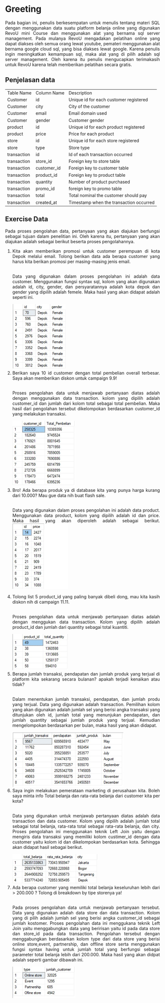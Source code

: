 # Greeting
<p align='justify'> Pada bagian ini, penulis berkesempatan untuk menulis tentang materi SQL dengan menggunakan data suatu platform belanja online yang digunakan RevoU mini Course dan menggunakan alat yang bernama sql server management. Pada mulanya RevoU mengadakan pelatihan online yang dapat diakses oleh semua orang lewat youtube, pemateri menggunakan alat bernama google cloud sql, yang bisa diakses lewat google. Karena penulis ingin meningkatkan kemampuan sql, maka alat yang di pilih adalah sql server management. Oleh karena itu penulis mengucapkan terimakasih untuk RevoU karena telah memberikan pelatihan secara gratis.</p>

## Penjelasan data
<table>
   <tr>
     <td>Table Name</td>
     <td>Column Name</td>
     <td>Description</td>
   </tr>
  <tr>
     <td>Customer</td>
     <td>id</td>
     <td>Unique id for each customer registered</td>
  </tr>
  <tr>
     <td>Customer</td>
     <td>city</td>
     <td>City of the customer</td>
  </tr>
  <tr>
     <td>Customer</td>
     <td>email</td>
     <td>Email domain used</td>
  </tr>
  <tr>
     <td>Customer</td>
     <td>gender</td>
     <td>Customer gender</td>
  </tr>
  <tr>
     <td>product</td>
     <td>id</td>
     <td>Unique id for each product registered</td>
  </tr>
  <tr>
     <td>product</td>
     <td>price</td>
     <td>Price for each product</td>
  </tr>
  <tr>
     <td>store</td>
     <td>id</td>
     <td>Unique id for each store registered</td>
  </tr>
  <tr>
     <td>store</td>
     <td>type</td>
     <td>Store type</td>
  </tr>
  <tr>
     <td>transaction</td>
     <td>id</td>
     <td>Id of each transaction occurred</td>
  </tr>
  <tr>
     <td>transaction</td>
     <td>store_id</td>
     <td>Foreign key to store table</td>
  </tr>
  <tr>
     <td>transaction</td>
     <td>customer_id</td>
     <td>Foreign key to customer table</td>
  </tr>
  <tr>
     <td>transaction</td>
     <td>product_id</td>
     <td>Foreign key to product table</td>
  </tr>
  <tr>
     <td>transaction</td>
     <td>quantity</td>
     <td>Number of product purchased</td>
  </tr>
  <tr>
     <td>transaction</td>
     <td>promo_id</td>
     <td>foreign key to promo table</td>
  </tr>
  <tr>
     <td>transaction</td>
     <td>total</td>
     <td>Total nominal the customer should pay</td>
  </tr>
  <tr>
     <td>transaction</td>
     <td>created_at</td>
     <td>Timestamp when the transaction occurred</td>
  </tr>
</table>

## Exercise Data
<p align='justify'>Pada proses pengolahan data, pertanyaan yang akan diajukan berfungsi sebagai tujuan dalam penelitian ini. Oleh karena itu, pertanyaan yang akan diajukan adalah sebagai berikut beserta proses pengolahannya.</p> 

<ol>
   <li align='justify'>Kita akan memberikan promosi untuk customer perempuan di kota Depok melalui email. Tolong berikan data ada berapa customer yang harus kita berikan promosi per masing-masing jenis email.</li><br>
<p align='justify'>Data yang digunakan dalam proses pengolahan ini adalah data customer. Menggunakan fungsi syntax sql, kolom yang akan digunakan adalah id, city, gender, dan persyaratannya adalah kota depok dan gender yang dipilih adalah femele. Maka hasil yang akan didapat adalah seperti ini.</p>
<img src='https://github.com/MrNoTaiL/SQL-mini-course/blob/f7c8dcbb007d13d52a22b84f8606da996167cbfd/Pict/1.jpg'></img>

<li align='justify'>Berikan saya 10 id customer dengan total pembelian overall terbesar. Saya akan memberikan diskon untuk campaign 9.9!</li><br>
<p align='justify'>Proses pengolahan data untuk menjawab pertanyaan diatas adalah dengan menggunakan data transaction. kolom yang dipilih adalah customer_id dan jumlah dari kolom total sebagai total pembelian. Maka hasil dari pengolahan tersebut dikelompokan berdasarkan customer_id yang melakukan transaksi.</p>
<img src='https://github.com/MrNoTaiL/SQL-mini-course/blob/f7c8dcbb007d13d52a22b84f8606da996167cbfd/Pict/2.jpg'></img>

<li align='justify'>Bro! Ada berapa produk ya di database kita yang punya harga kurang dari 10.000? Mau gue data nih buat flash sale.</li><br>
<p align='justify'>Data yang digunakan dalam proses pengolahan ini adalah data product. Menggunakan data product, kolom yang dipilih adalah id dan price. Maka hasil yang akan diperoleh adalah sebagai berikut.</li>
<img src='https://github.com/MrNoTaiL/SQL-mini-course/blob/f7c8dcbb007d13d52a22b84f8606da996167cbfd/Pict/3.jpg'></img>
   
<li align='justify'>Tolong list 5 product_id yang paling banyak dibeli dong, mau kita kasih diskon nih di campaign 11.11.</li><br>
<p align='justify'>Proses pengolahan data untuk menjawab pertanyaan diatas adalah dengan menggukan data transaction. Kolom yang dipilih adalah product_id dan jumlah dari quantity sebagai total kuantiti.</p>
<img src='https://github.com/MrNoTaiL/SQL-mini-course/blob/f7c8dcbb007d13d52a22b84f8606da996167cbfd/Pict/4.jpg'></img>
   
<li align='justify'>Berapa jumlah transaksi, pendapatan dan jumlah produk yang terjual di platform kita sekarang secara bulanan? apakah terjadi kenaikan atau tidak?</li><br>
<p align='justify'>Dalam menentukan jumlah transaksi, pendapatan, dan jumlah produ yang terjual. Data yang digunakan adalah transaction. Pemilihan kolom yang akan digunakan adalah jumlah sel yang berisi angka transaksi yang ditunjukan oleh id, jumlah total yang menunjukan pendapatan, dan jumlah quantity sebagai jumlah produk yang terjual. Kemudian mengelompokan berdasarkan per bulan, maka hasil yang akan didapat.</p>
<img src='https://github.com/MrNoTaiL/SQL-mini-course/blob/f7c8dcbb007d13d52a22b84f8606da996167cbfd/Pict/5.jpg'></img>

<li align='justify'>Saya ingin melakukan pemerataan marketing di perusahaan kita. Boleh saya minta info Total belanja dan rata-rata belanja dari customer kita per kota?</li><br>
<p align='justify'>Data yang digunakan untuk menjawab pertanyaan diatas adalah data transaction dan data customer. Kolom yang dipilih adalah jumlah total sebagai total belanja, rata-rata total sebagai rata-rata belanja, dan city. Proses pengolahan ini menggunakan teknik Left Join yaitu dengan mengiris data transaksi yang memiliki kolom custimer_id dengan data customer yaitu kolom id dan dikelompokan berdasarkan kota. Sehingga akan didapat hasil sebagai berikut.</p>
<img src='https://github.com/MrNoTaiL/SQL-mini-course/blob/f7c8dcbb007d13d52a22b84f8606da996167cbfd/Pict/6.jpg'></img>

<li align='justify'>Ada berapa customer yang memiliki total belanja keseluruhan lebih dari > 200.000 ? Tolong di breakdown by tipe storenya ya!</li><br>
<p align='justify'>Pada proses pengolahan data untuk menjawab pertanyaan tersebut. Data yang digunakan adalah data store dan data transaction. Kolom yang di pilih adalah jumlah sel yang berisi angka customer_id sebagai jumlah kostomer. Proses pengolahan data ini menggukana teknik Left Join yaitu menggabungkan data yang beririsan yaitu id pada data store dan store_id pada data transaction. Pengolahan tersebut dengan menggabungkan berdasarkan kolom type dari data store yang berisi online store,event, partnership, dan offline store serta menggunakan fungsi syntax having untuk jumlah total yang berfungsi sebagai parameter total belanja lebih dari 200.000. Maka hasil yang akan didpat adalah seperti gambar dibawah ini. </p>
<img src='https://github.com/MrNoTaiL/SQL-mini-course/blob/f7c8dcbb007d13d52a22b84f8606da996167cbfd/Pict/7.jpg'></img>
</ol>
